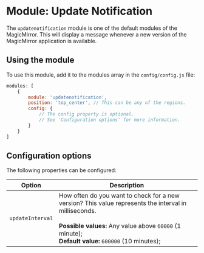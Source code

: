 # Module: Update Notification
The `updatenotification` module is one of the default modules of the MagicMirror.
This will display a message whenever a new version of the MagicMirror application is available.

## Using the module

To use this module, add it to the modules array in the `config/config.js` file:
````javascript
modules: [
	{
		module: 'updatenotification',
		position: 'top_center',	// This can be any of the regions.
		config: {
			// The config property is optional.
			// See 'Configuration options' for more information.
		}
	}
]
````

## Configuration options

The following properties can be configured:

<table width="100%">
	<!-- why, markdown... -->
	<thead>
		<tr>
			<th>Option</th>
			<th width="100%">Description</th>
		</tr>
	<thead>
	<tbody>
		<tr>
			<td><code>updateInterval</code></td>
			<td>How often do you want to check for a new version? This value represents the interval in milliseconds.<br>
				<br><b>Possible values:</b> Any value above <code>60000</code> (1 minute);
				<br><b>Default value:</b> <code>600000</code> (10 minutes);
			</td>
		</tr>
	</tbody>
</table>